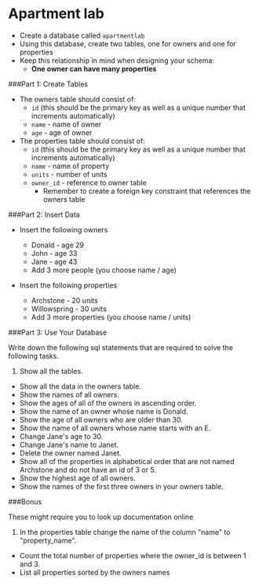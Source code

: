 # Apartment lab

- Create a database called `apartmentlab`
- Using this database, create two tables, one for owners and one for properties
- Keep this relationship in mind when designing your schema:
  + **One owner can have many properties**

###Part 1: Create Tables

- The owners table should consist of:
  + `id` (this should be the primary key as well as a unique number that increments automatically)
  + `name` - name of owner
  + `age` - age of owner
- The properties table should consist of:
  + `id` (this should be the primary key as well as a unique number that increments automatically)
  + `name` - name of property
  + `units` - number of units
  + `owner_id` - reference to owner table
    + Remember to create a foreign key constraint that references the owners table

###Part 2: Insert Data

* Insert the following owners
    * Donald - age 29
    * John - age 33
    * Jane - age 43
    * Add 3 more people (you choose name / age)

* Insert the following properties
    * Archstone - 20 units
    * Willowspring - 30 units
    * Add 3 more properties (you choose name / units)

###Part 3: Use Your Database


Write down the following sql statements that are required to solve the following tasks.


1. Show all the tables.
* Show all the data in the owners table.
* Show the names of all owners.
* Show the ages of all of the owners in ascending order.
* Show the name of an owner whose name is Donald.
* Show the age of all owners who are older than 30.
* Show the name of all owners whose name starts with an E.
* Change Jane's age to 30.
* Change Jane's name to Janet.
* Delete the owner named Janet.
* Show all of the properties in alphabetical order that are not named Archstone and do not have an id of 3 or 5.
* Show the highest age of all owners.
* Show the names of the first three owners in your owners table.


###Bonus

These might require you to look up documentation online


1. In the properties table change the name of the column "name" to "property_name".
* Count the total number of properties where the owner_id is between 1 and 3.
* List all properties sorted by the owners names


